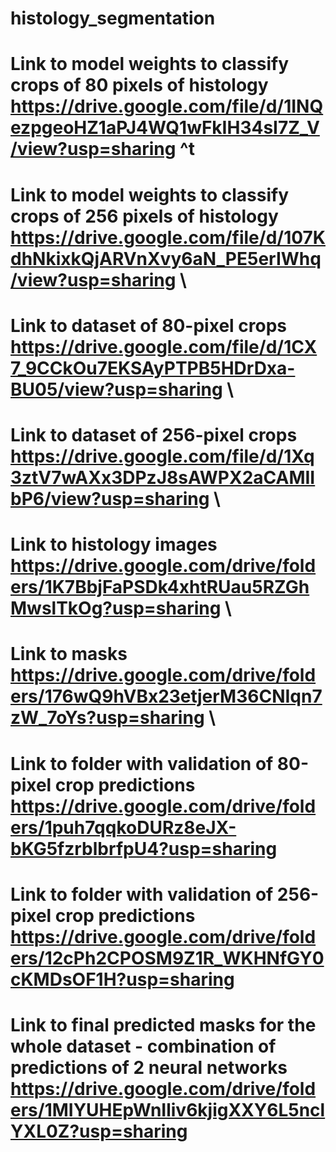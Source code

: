 # histology_segmentation
# Link to model weights to classify crops of 80 pixels of histology https://drive.google.com/file/d/1INQezpgeoHZ1aPJ4WQ1wFkIH34sI7Z_V/view?usp=sharing ^t
# Link to model weights to classify crops of 256 pixels of histology https://drive.google.com/file/d/107KdhNkixkQjARVnXvy6aN_PE5erIWhq/view?usp=sharing \\
# Link to dataset of 80-pixel crops https://drive.google.com/file/d/1CX7_9CCkOu7EKSAyPTPB5HDrDxa-BU05/view?usp=sharing \\
# Link to dataset of 256-pixel crops https://drive.google.com/file/d/1Xq3ztV7wAXx3DPzJ8sAWPX2aCAMIIbP6/view?usp=sharing \\
# Link to histology images https://drive.google.com/drive/folders/1K7BbjFaPSDk4xhtRUau5RZGhMwslTkOg?usp=sharing \\
# Link to masks https://drive.google.com/drive/folders/176wQ9hVBx23etjerM36CNIqn7zW_7oYs?usp=sharing \\
# Link to folder with validation of 80-pixel crop predictions https://drive.google.com/drive/folders/1puh7qqkoDURz8eJX-bKG5fzrblbrfpU4?usp=sharing
# Link to folder with validation of 256-pixel crop predictions https://drive.google.com/drive/folders/12cPh2CPOSM9Z1R_WKHNfGY0cKMDsOF1H?usp=sharing
# Link to final predicted masks for the whole dataset - combination of predictions of 2 neural networks https://drive.google.com/drive/folders/1MIYUHEpWnIliv6kjigXXY6L5nclYXL0Z?usp=sharing
